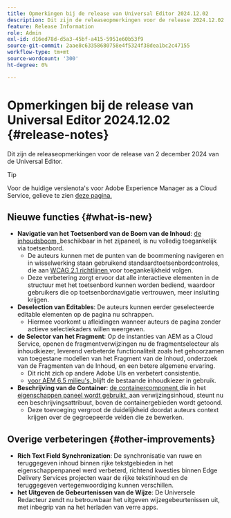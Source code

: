 ```yaml
---
title: Opmerkingen bij de release van Universal Editor 2024.12.02
description: Dit zijn de releaseopmerkingen voor de release 2024.12.02 van de Universal Editor.
feature: Release Information
role: Admin
exl-id: d16ed78d-d5a3-45bf-a415-5951e60b53f9
source-git-commit: 2aae8c63358680758e4f5324f38dea1bc2c47155
workflow-type: tm+mt
source-wordcount: '300'
ht-degree: 0%

---
```



# Opmerkingen bij de release van Universal Editor 2024.12.02 {#release-notes}

Dit zijn de releaseopmerkingen voor de release van 2 december 2024 van de Universal Editor.

>[!TIP]
>
>Voor de huidige versienota&#39;s voor Adobe Experience Manager as a Cloud Service, gelieve te zien [ deze pagina.](/help/release-notes/release-notes-cloud/release-notes-current.md)

## Nieuwe functies {#what-is-new}

* **Navigatie van het Toetsenbord van de Boom van de Inhoud**: [ de inhoudsboom, ](/help/sites-cloud/authoring/universal-editor/navigation.md#content-tree-mode) beschikbaar in het zijpaneel, is nu volledig toegankelijk via toetsenbord.
   * De auteurs kunnen met de punten van de boommening navigeren en in wisselwerking staan gebruikend standaardtoetsenbordcontroles, die aan [ WCAG 2.1 richtlijnen ](/help/sites-cloud/authoring/page-editor/accessible-content.md) voor toegankelijkheid volgen.
   * Deze verbetering zorgt ervoor dat alle interactieve elementen in de structuur met het toetsenbord kunnen worden bediend, waardoor gebruikers die op toetsenbordnavigatie vertrouwen, meer insluiting krijgen.
* **Deselection van Editables**: De auteurs kunnen eerder geselecteerde editable elementen op de pagina nu schrappen.
   * Hiermee voorkomt u afleidingen wanneer auteurs de pagina zonder actieve selectiekaders willen weergeven.
* **de Selector van het Fragment**: Op de instanties van AEM as a Cloud Service, openen de fragmentverwijzingen nu de fragmentselecteur als inhoudkiezer, leverend verbeterde functionaliteit zoals het gehoorzamen van toegestane modellen van het Fragment van de Inhoud, onderzoek van de Fragmenten van de Inhoud, en een betere algemene ervaring.
   * Dit richt zich op andere Adobe UIs en verbetert consistentie.
   * [ voor AEM 6.5 milieu&#39;s, ](https://experienceleague.adobe.com/en/docs/experience-manager-65/content/implementing/developing/headless/universal-editor/introduction) blijft de bestaande inhoudkiezer in gebruik.
* **Beschrijving van de Container**: [ de containercomponent ](/help/implementing/universal-editor/field-types.md#container) die in het [ eigenschappen paneel wordt gebruikt, ](/help/sites-cloud/authoring/universal-editor/navigation.md#properties-panel-properties-rail) aan verwijzingsinhoud, steunt nu een beschrijvingsattribuut, boven de containergebieden wordt getoond.
   * Deze toevoeging vergroot de duidelijkheid doordat auteurs context krijgen over de gegroepeerde velden die ze bewerken.

## Overige verbeteringen {#other-improvements}

* **Rich Text Field Synchronization**: De synchronisatie van ruwe en teruggegeven inhoud binnen rijke tekstgebieden in het eigenschappenpaneel werd verbeterd, richtend kwesties binnen Edge Delivery Services projecten waar de rijke tekstinhoud en de teruggegeven vertegenwoordiging kunnen verschillen.
* **het Uitgeven de Gebeurtenissen van de Wijze**: De Universele Redacteur zendt nu betrouwbaar het uitgeven wijzegebeurtenissen uit, met inbegrip van na het herladen van verre apps.
